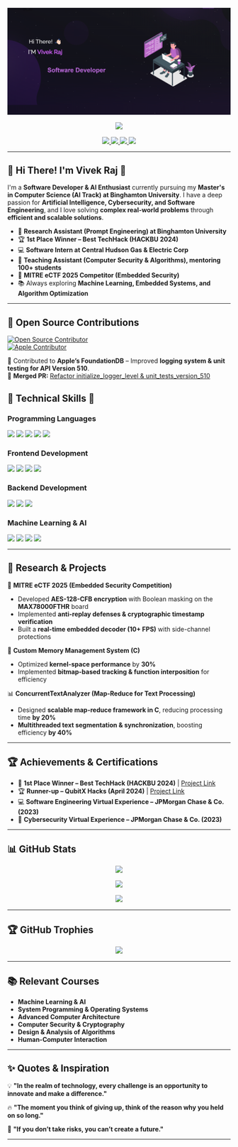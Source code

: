 <p align="center">
  <img src="WEBPIC.png" alt="Hi There! I'M Vivek Raj">
</p>

<p align="center">
  <img src="https://komarev.com/ghpvc/?username=rajv79&color=blue&count=80">
 
<p align="center">
  <a href="https://www.linkedin.com/in/vivek-raj07/">
    <img src="https://img.shields.io/badge/LinkedIn-0077B5?style=for-the-badge&logo=linkedin&logoColor=white">
  </a>
  <a href="https://github.com/rajv79">
    <img src="https://img.shields.io/badge/GitHub-100000?style=for-the-badge&logo=github&logoColor=white">
  </a>
  <a href="mailto:your_email@gmail.com">
    <img src="https://img.shields.io/badge/Gmail-D14836?style=for-the-badge&logo=gmail&logoColor=white">
  </a>
  <a href="https://rajv79.github.io/Portfolio_Vivek">
    <img src="https://img.shields.io/badge/Portfolio-4285F4?style=for-the-badge&logo=google-chrome&logoColor=white">
  </a>
</p>


---

## 🌟 Hi There! I'm Vivek Raj 👋  
  
I'm a **Software Developer & AI Enthusiast** currently pursuing my **Master's in Computer Science (AI Track) at Binghamton University**. I have a deep passion for **Artificial Intelligence, Cybersecurity, and Software Engineering**, and I love solving **complex real-world problems** through **efficient and scalable solutions**.  

- 🔬 **Research Assistant (Prompt Engineering) at Binghamton University**
- 🏆 **1st Place Winner – Best TechHack (HACKBU 2024)**  
- 💻 **Software Intern at Central Hudson Gas & Electric Corp**  
- 🎯 **Teaching Assistant (Computer Security & Algorithms), mentoring 100+ students**  
- 🚀 **MITRE eCTF 2025 Competitor (Embedded Security)**  
- 📚 Always exploring **Machine Learning, Embedded Systems, and Algorithm Optimization**  

---

## 🎉 Open Source Contributions  

[![Open Source Contributor](https://img.shields.io/badge/Open%20Source-Contributor-blue?style=for-the-badge&logo=github)](https://github.com/apple/foundationdb/pull/11879)  
[![Apple Contributor](https://img.shields.io/badge/Apple-FoundationDB-%23000000?style=for-the-badge&logo=apple&logoColor=white)](https://github.com/apple/foundationdb/pull/11879)  

🚀 Contributed to **Apple’s FoundationDB** – Improved **logging system & unit testing for API Version 510**.  
🔗 **Merged PR:** [Refactor initialize_logger_level & unit_tests_version_510](https://github.com/apple/foundationdb/pull/11879)



## 🚀 Technical Skills 💼

### Programming Languages
<p>
  <img src="https://img.shields.io/badge/Python-14354C?style=for-the-badge&logo=python&logoColor=white">
  <img src="https://img.shields.io/badge/C++-00599C?style=for-the-badge&logo=c%2B%2B&logoColor=white">
  <img src="https://img.shields.io/badge/C-A8B9CC?style=for-the-badge&logo=c&logoColor=white">
  <img src="https://img.shields.io/badge/Java-007396?style=for-the-badge&logo=java&logoColor=white">
  <img src="https://img.shields.io/badge/ABAP-0FAAFF?style=for-the-badge&logo=sap&logoColor=white">
</p>


### Frontend Development
<p>
  <img src="https://img.shields.io/badge/HTML5-E34F26?style=for-the-badge&logo=html5&logoColor=white">
  <img src="https://img.shields.io/badge/CSS3-1572B6?style=for-the-badge&logo=css3&logoColor=white">
  <img src="https://img.shields.io/badge/React-20232A?style=for-the-badge&logo=react&logoColor=61DAFB">
  <img src="https://img.shields.io/badge/Tailwind_CSS-38B2AC?style=for-the-badge&logo=tailwind-css&logoColor=white">
</p>

### Backend Development
<p>
  <img src="https://img.shields.io/badge/Node.js-339933?style=for-the-badge&logo=nodedotjs&logoColor=white">
  <img src="https://img.shields.io/badge/MongoDB-white?style=for-the-badge&logo=mongodb&logoColor=4EA94B">
  <img src="https://img.shields.io/badge/MySQL-005C84?style=for-the-badge&logo=mysql&logoColor=white">
</p>

### Machine Learning & AI
<p>
  <img src="https://img.shields.io/badge/PyTorch-EE4C2C?style=for-the-badge&logo=pytorch&logoColor=white">
  <img src="https://img.shields.io/badge/TensorFlow-FF6F00?style=for-the-badge&logo=tensorflow&logoColor=white">
  <img src="https://img.shields.io/badge/Scikit--Learn-F7931E?style=for-the-badge&logo=scikit-learn&logoColor=white">
  <img src="https://img.shields.io/badge/Transformer_Models-blue?style=for-the-badge">
</p>

---

## 🔬 Research & Projects  

🚀 **MITRE eCTF 2025 (Embedded Security Competition)**  
- Developed **AES-128-CFB encryption** with Boolean masking on the **MAX78000FTHR** board  
- Implemented **anti-replay defenses & cryptographic timestamp verification**  
- Built a **real-time embedded decoder (10+ FPS)** with side-channel protections  


📌 **Custom Memory Management System (C)**  
- Optimized **kernel-space performance** by **30%**  
- Implemented **bitmap-based tracking & function interposition** for efficiency  


📊 **ConcurrentTextAnalyzer (Map-Reduce for Text Processing)**  
- Designed **scalable map-reduce framework in C**, reducing processing time **by 20%**  
- **Multithreaded text segmentation & synchronization**, boosting efficiency **by 40%**  


---

## 🏆 Achievements & Certifications  

- 🥇 **1st Place Winner – Best TechHack (HACKBU 2024)** | [Project Link](https://devpost.com/software/air-mouse)  
- 🏆 **Runner-up – QubitX Hacks (April 2024)** | [Project Link](https://devpost.com/software/air-mouse)  
- 💻 **Software Engineering Virtual Experience – JPMorgan Chase & Co. (2023)**  
- 🔐 **Cybersecurity Virtual Experience – JPMorgan Chase & Co. (2023)**  

---

## 📊 GitHub Stats  

<p align="center">
  <img src="https://github-readme-stats.vercel.app/api?username=rajv79&show_icons=true&theme=tokyonight&hide_border=true">
</p>

<p align="center">
  <img src="https://github-readme-streak-stats.herokuapp.com/?user=rajv79&theme=radical&hide_border=true">
</p>

<p align="center">
  <img src="https://github-profile-summary-cards.vercel.app/api/cards/profile-details?username=rajv79&theme=tokyonight&hide_border=true">
</p>

---

## 🏆 GitHub Trophies  

<p align="center">
  <img src="https://github-profile-trophy.vercel.app/?username=rajv79&theme=onedark&margin-w=5&margin-h=5">
</p>

---

## 📚 Relevant Courses  

- **Machine Learning & AI**  
- **System Programming & Operating Systems**  
- **Advanced Computer Architecture**  
- **Computer Security & Cryptography**  
- **Design & Analysis of Algorithms**  
- **Human-Computer Interaction**  

---

## ✨ Quotes & Inspiration  

💡 **"In the realm of technology, every challenge is an opportunity to innovate and make a difference."**  

🔥 **"The moment you think of giving up, think of the reason why you held on so long."**  

🚀 **"If you don’t take risks, you can’t create a future."**

---
